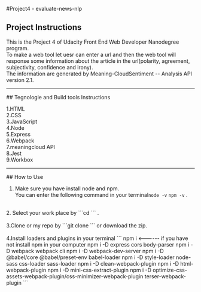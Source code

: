 #Project4 - evaluate-news-nlp

## Project Instructions

This is the Project 4 of Udacity Front End Web Developer Nanodegree program.<br>
To make a web tool let uesr can enter a url and then the web tool will response some information about the article in the url(polarity, agreement, subjectivity, confidence and irony).<br>
The information are generated by Meaning-CloudSentiment -- Analysis API version 2.1.<br>

<hr>
## Tegnologie and Build tools Instructions

1.HTML<br>
2.CSS<br>
3.JavaScript<br>
4.Node<br>
5.Express<br>
6.Webpack<br>
7.meaningcloud API<br>
8.Jest<br>
9.Workbox<br>

<hr>
## How to Use

1. Make sure you have install node and npm.<br>
You can enter the following command in your terminal```node -v```
```npm -v```
.<br>
<br>
2. Select your work place by
 ```cd <your path>```
.<br>
<br>
3.Clone or my repo by ```git clone <repo>``` or download the zip.<br>
<br>
4.Install loaders and plugins in your terminal
```
npm i <------ if you have not install npm in your computer
npm i -D express cors body-parser
npm i -D webpack webpack cli
npm i -D webpack-dev-server
npm i -D @babel/core @babel/preset-env babel-loader
npm i -D style-loader node-sass css-loader sass-loader
npm i -D clean-webpack-plugin
npm i -D html-webpack-plugin
npm i -D mini-css-extract-plugin
npm i -D optimize-css-assets-webpack-plugin/css-minimizer-webpack-plugin terser-webpack-plugin
```

